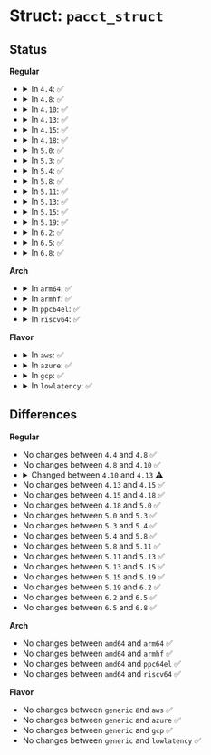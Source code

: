 # Struct: <code>pacct_struct</code>

## Status
<b>Regular</b>
<ul>
<li>
<details>
<summary>In <code>4.4</code>: ✅</summary>

```c
struct pacct_struct {
    int ac_flag;
    long int ac_exitcode;
    long unsigned int ac_mem;
    cputime_t ac_utime;
    cputime_t ac_stime;
    long unsigned int ac_minflt;
    long unsigned int ac_majflt;
};
```
</details>
</li>
<li>
<details>
<summary>In <code>4.8</code>: ✅</summary>

```c
struct pacct_struct {
    int ac_flag;
    long int ac_exitcode;
    long unsigned int ac_mem;
    cputime_t ac_utime;
    cputime_t ac_stime;
    long unsigned int ac_minflt;
    long unsigned int ac_majflt;
};
```
</details>
</li>
<li>
<details>
<summary>In <code>4.10</code>: ✅</summary>

```c
struct pacct_struct {
    int ac_flag;
    long int ac_exitcode;
    long unsigned int ac_mem;
    cputime_t ac_utime;
    cputime_t ac_stime;
    long unsigned int ac_minflt;
    long unsigned int ac_majflt;
};
```
</details>
</li>
<li>
<details>
<summary>In <code>4.13</code>: ✅</summary>

```c
struct pacct_struct {
    int ac_flag;
    long int ac_exitcode;
    long unsigned int ac_mem;
    u64 ac_utime;
    u64 ac_stime;
    long unsigned int ac_minflt;
    long unsigned int ac_majflt;
};
```
</details>
</li>
<li>
<details>
<summary>In <code>4.15</code>: ✅</summary>

```c
struct pacct_struct {
    int ac_flag;
    long int ac_exitcode;
    long unsigned int ac_mem;
    u64 ac_utime;
    u64 ac_stime;
    long unsigned int ac_minflt;
    long unsigned int ac_majflt;
};
```
</details>
</li>
<li>
<details>
<summary>In <code>4.18</code>: ✅</summary>

```c
struct pacct_struct {
    int ac_flag;
    long int ac_exitcode;
    long unsigned int ac_mem;
    u64 ac_utime;
    u64 ac_stime;
    long unsigned int ac_minflt;
    long unsigned int ac_majflt;
};
```
</details>
</li>
<li>
<details>
<summary>In <code>5.0</code>: ✅</summary>

```c
struct pacct_struct {
    int ac_flag;
    long int ac_exitcode;
    long unsigned int ac_mem;
    u64 ac_utime;
    u64 ac_stime;
    long unsigned int ac_minflt;
    long unsigned int ac_majflt;
};
```
</details>
</li>
<li>
<details>
<summary>In <code>5.3</code>: ✅</summary>

```c
struct pacct_struct {
    int ac_flag;
    long int ac_exitcode;
    long unsigned int ac_mem;
    u64 ac_utime;
    u64 ac_stime;
    long unsigned int ac_minflt;
    long unsigned int ac_majflt;
};
```
</details>
</li>
<li>
<details>
<summary>In <code>5.4</code>: ✅</summary>

```c
struct pacct_struct {
    int ac_flag;
    long int ac_exitcode;
    long unsigned int ac_mem;
    u64 ac_utime;
    u64 ac_stime;
    long unsigned int ac_minflt;
    long unsigned int ac_majflt;
};
```
</details>
</li>
<li>
<details>
<summary>In <code>5.8</code>: ✅</summary>

```c
struct pacct_struct {
    int ac_flag;
    long int ac_exitcode;
    long unsigned int ac_mem;
    u64 ac_utime;
    u64 ac_stime;
    long unsigned int ac_minflt;
    long unsigned int ac_majflt;
};
```
</details>
</li>
<li>
<details>
<summary>In <code>5.11</code>: ✅</summary>

```c
struct pacct_struct {
    int ac_flag;
    long int ac_exitcode;
    long unsigned int ac_mem;
    u64 ac_utime;
    u64 ac_stime;
    long unsigned int ac_minflt;
    long unsigned int ac_majflt;
};
```
</details>
</li>
<li>
<details>
<summary>In <code>5.13</code>: ✅</summary>

```c
struct pacct_struct {
    int ac_flag;
    long int ac_exitcode;
    long unsigned int ac_mem;
    u64 ac_utime;
    u64 ac_stime;
    long unsigned int ac_minflt;
    long unsigned int ac_majflt;
};
```
</details>
</li>
<li>
<details>
<summary>In <code>5.15</code>: ✅</summary>

```c
struct pacct_struct {
    int ac_flag;
    long int ac_exitcode;
    long unsigned int ac_mem;
    u64 ac_utime;
    u64 ac_stime;
    long unsigned int ac_minflt;
    long unsigned int ac_majflt;
};
```
</details>
</li>
<li>
<details>
<summary>In <code>5.19</code>: ✅</summary>

```c
struct pacct_struct {
    int ac_flag;
    long int ac_exitcode;
    long unsigned int ac_mem;
    u64 ac_utime;
    u64 ac_stime;
    long unsigned int ac_minflt;
    long unsigned int ac_majflt;
};
```
</details>
</li>
<li>
<details>
<summary>In <code>6.2</code>: ✅</summary>

```c
struct pacct_struct {
    int ac_flag;
    long int ac_exitcode;
    long unsigned int ac_mem;
    u64 ac_utime;
    u64 ac_stime;
    long unsigned int ac_minflt;
    long unsigned int ac_majflt;
};
```
</details>
</li>
<li>
<details>
<summary>In <code>6.5</code>: ✅</summary>

```c
struct pacct_struct {
    int ac_flag;
    long int ac_exitcode;
    long unsigned int ac_mem;
    u64 ac_utime;
    u64 ac_stime;
    long unsigned int ac_minflt;
    long unsigned int ac_majflt;
};
```
</details>
</li>
<li>
<details>
<summary>In <code>6.8</code>: ✅</summary>

```c
struct pacct_struct {
    int ac_flag;
    long int ac_exitcode;
    long unsigned int ac_mem;
    u64 ac_utime;
    u64 ac_stime;
    long unsigned int ac_minflt;
    long unsigned int ac_majflt;
};
```
</details>
</li>
</ul>
<b>Arch</b>
<ul>
<li>
<details>
<summary>In <code>arm64</code>: ✅</summary>

```c
struct pacct_struct {
    int ac_flag;
    long int ac_exitcode;
    long unsigned int ac_mem;
    u64 ac_utime;
    u64 ac_stime;
    long unsigned int ac_minflt;
    long unsigned int ac_majflt;
};
```
</details>
</li>
<li>
<details>
<summary>In <code>armhf</code>: ✅</summary>

```c
struct pacct_struct {
    int ac_flag;
    long int ac_exitcode;
    long unsigned int ac_mem;
    u64 ac_utime;
    u64 ac_stime;
    long unsigned int ac_minflt;
    long unsigned int ac_majflt;
};
```
</details>
</li>
<li>
<details>
<summary>In <code>ppc64el</code>: ✅</summary>

```c
struct pacct_struct {
    int ac_flag;
    long int ac_exitcode;
    long unsigned int ac_mem;
    u64 ac_utime;
    u64 ac_stime;
    long unsigned int ac_minflt;
    long unsigned int ac_majflt;
};
```
</details>
</li>
<li>
<details>
<summary>In <code>riscv64</code>: ✅</summary>

```c
struct pacct_struct {
    int ac_flag;
    long int ac_exitcode;
    long unsigned int ac_mem;
    u64 ac_utime;
    u64 ac_stime;
    long unsigned int ac_minflt;
    long unsigned int ac_majflt;
};
```
</details>
</li>
</ul>
<b>Flavor</b>
<ul>
<li>
<details>
<summary>In <code>aws</code>: ✅</summary>

```c
struct pacct_struct {
    int ac_flag;
    long int ac_exitcode;
    long unsigned int ac_mem;
    u64 ac_utime;
    u64 ac_stime;
    long unsigned int ac_minflt;
    long unsigned int ac_majflt;
};
```
</details>
</li>
<li>
<details>
<summary>In <code>azure</code>: ✅</summary>

```c
struct pacct_struct {
    int ac_flag;
    long int ac_exitcode;
    long unsigned int ac_mem;
    u64 ac_utime;
    u64 ac_stime;
    long unsigned int ac_minflt;
    long unsigned int ac_majflt;
};
```
</details>
</li>
<li>
<details>
<summary>In <code>gcp</code>: ✅</summary>

```c
struct pacct_struct {
    int ac_flag;
    long int ac_exitcode;
    long unsigned int ac_mem;
    u64 ac_utime;
    u64 ac_stime;
    long unsigned int ac_minflt;
    long unsigned int ac_majflt;
};
```
</details>
</li>
<li>
<details>
<summary>In <code>lowlatency</code>: ✅</summary>

```c
struct pacct_struct {
    int ac_flag;
    long int ac_exitcode;
    long unsigned int ac_mem;
    u64 ac_utime;
    u64 ac_stime;
    long unsigned int ac_minflt;
    long unsigned int ac_majflt;
};
```
</details>
</li>
</ul>

## Differences
<b>Regular</b>
<ul>
<li>
No changes between <code>4.4</code> and <code>4.8</code> ✅
</li>
<li>
No changes between <code>4.8</code> and <code>4.10</code> ✅
</li>
<li>
<details>
<summary>Changed between <code>4.10</code> and <code>4.13</code> ⚠️</summary>
<ul>
<li>
<b>Field type changed. </b>
<code>cputime_t ac_utime</code> ➡️ <code>u64 ac_utime</code>
</li>
<li>
<b>Field type changed. </b>
<code>cputime_t ac_stime</code> ➡️ <code>u64 ac_stime</code>
</li>
</ul>
</details>
</li>
<li>
No changes between <code>4.13</code> and <code>4.15</code> ✅
</li>
<li>
No changes between <code>4.15</code> and <code>4.18</code> ✅
</li>
<li>
No changes between <code>4.18</code> and <code>5.0</code> ✅
</li>
<li>
No changes between <code>5.0</code> and <code>5.3</code> ✅
</li>
<li>
No changes between <code>5.3</code> and <code>5.4</code> ✅
</li>
<li>
No changes between <code>5.4</code> and <code>5.8</code> ✅
</li>
<li>
No changes between <code>5.8</code> and <code>5.11</code> ✅
</li>
<li>
No changes between <code>5.11</code> and <code>5.13</code> ✅
</li>
<li>
No changes between <code>5.13</code> and <code>5.15</code> ✅
</li>
<li>
No changes between <code>5.15</code> and <code>5.19</code> ✅
</li>
<li>
No changes between <code>5.19</code> and <code>6.2</code> ✅
</li>
<li>
No changes between <code>6.2</code> and <code>6.5</code> ✅
</li>
<li>
No changes between <code>6.5</code> and <code>6.8</code> ✅
</li>
</ul>
<b>Arch</b>
<ul>
<li>
No changes between <code>amd64</code> and <code>arm64</code> ✅
</li>
<li>
No changes between <code>amd64</code> and <code>armhf</code> ✅
</li>
<li>
No changes between <code>amd64</code> and <code>ppc64el</code> ✅
</li>
<li>
No changes between <code>amd64</code> and <code>riscv64</code> ✅
</li>
</ul>
<b>Flavor</b>
<ul>
<li>
No changes between <code>generic</code> and <code>aws</code> ✅
</li>
<li>
No changes between <code>generic</code> and <code>azure</code> ✅
</li>
<li>
No changes between <code>generic</code> and <code>gcp</code> ✅
</li>
<li>
No changes between <code>generic</code> and <code>lowlatency</code> ✅
</li>
</ul>
